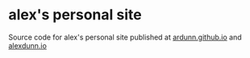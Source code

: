 # alex's personal site

Source code for alex's personal site published at [ardunn.github.io](https://ardunn.github.io) and [alexdunn.io](https://alexdunn.io)



